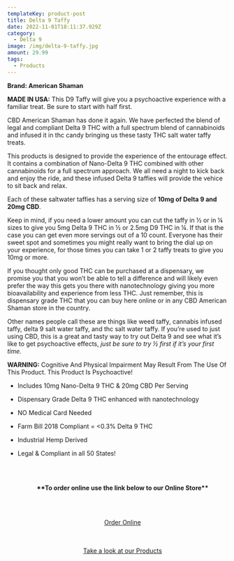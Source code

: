 ```yaml
---
templateKey: product-post
title: Delta 9 Taffy
date: 2022-11-01T18:11:37.929Z
category:
  - Delta 9
image: /img/delta-9-taffy.jpg
amount: 29.99
tags:
  - Products
---
```

**Brand: American Shaman**

**MADE IN USA:** This D9 Taffy will give you a psychoactive experience with a familiar treat. Be sure to start with half first.

CBD American Shaman has done it again.  We have perfected the blend of legal and compliant Delta 9 THC with a full spectrum blend of cannabinoids and infused it in thc candy bringing us these tasty THC salt water taffy treats. 

This products is designed to provide the experience of the entourage effect.  It contains a combination of Nano-Delta 9 THC combined with other cannabinoids for a full spectrum approach. We all need a night to kick back and enjoy the ride, and these infused Delta 9 taffies will provide the vehice to sit back and relax.

Each of these saltwater taffies has a serving size of **10mg of Delta 9 and 20mg CBD**.

Keep in mind, if you need a lower amount you can cut the taffy in ½ or in ¼ sizes to give you 5mg Delta 9 THC in ½ or 2.5mg D9 THC in ¼. If that is the case you can get even more servings out of a 10 count.  Everyone has their sweet spot and sometimes you might really want to bring the dial up on your experience, for those times you can take 1 or 2 taffy treats to give you 10mg or more.

If you thought only good THC can be purchased at a dispensary, we promise you that you won’t be able to tell a difference and will likely even prefer the way this gets you there with nanotechnology giving you more bioavailability and experience from less THC. Just remember, this is dispensary grade THC that you can buy here online or in any CBD American Shaman store in the country.

Other names people call these are things like weed taffy, cannabis infused taffy, delta 9 salt water taffy, and thc salt water taffy. If you’re used to just using CBD, this is a great and tasty way to try out Delta 9 and see what it’s like to get psychoactive effects, *just be sure to try ½ first if it’s your first time.*

**WARNING:** Cognitive And Physical Impairment May Result From The Use Of This Product. This Product Is Psychoactive!

* Includes 10mg Nano-Delta 9 THC & 20mg CBD Per Serving
* Dispensary Grade Delta 9 THC enhanced with nanotechnology
* NO Medical Card Needed
* Farm Bill 2018 Compliant = <0.3% Delta 9 THC
* Industrial Hemp Derived
* Legal & Compliant in all 50 States!

  <br><br>

  <Center>

  **\*\*To order online use the link below to our Online Store\*\***

  <br><br>

  <Center><a class="link-view-more-products" target="_blank" href="https://capitalcbd.shop/product/american-shaman-d9-taffy/">Order Online</a></

  <br><br><br>

  <Center><a class="link-view-more-products" target="_blank" href="https://capitalamericanshaman.com/products">Take a look at our Products</a></Center>

  <br><br>